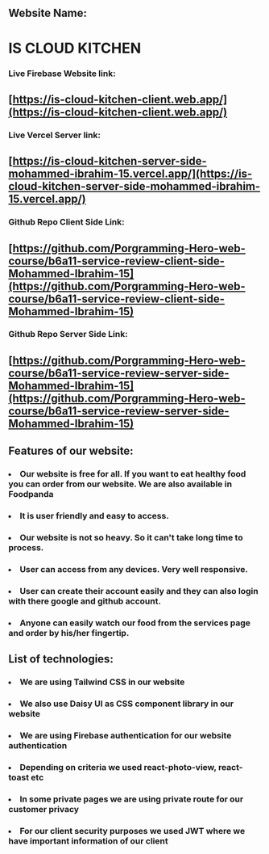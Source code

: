 ## Website Name:
# IS CLOUD KITCHEN

### Live Firebase Website link: 
## [https://is-cloud-kitchen-client.web.app/](https://is-cloud-kitchen-client.web.app/)

### Live Vercel Server link: 
## [https://is-cloud-kitchen-server-side-mohammed-ibrahim-15.vercel.app/](https://is-cloud-kitchen-server-side-mohammed-ibrahim-15.vercel.app/)

### Github Repo Client Side Link: 
## [https://github.com/Porgramming-Hero-web-course/b6a11-service-review-client-side-Mohammed-Ibrahim-15](https://github.com/Porgramming-Hero-web-course/b6a11-service-review-client-side-Mohammed-Ibrahim-15)

### Github Repo Server Side Link: 
## [https://github.com/Porgramming-Hero-web-course/b6a11-service-review-server-side-Mohammed-Ibrahim-15](https://github.com/Porgramming-Hero-web-course/b6a11-service-review-server-side-Mohammed-Ibrahim-15)

## Features of our website:

### <li>Our website is free for all. If you want to eat healthy food you can order from our website. We are also available in Foodpanda</li>
### <li>It is user friendly and easy to access.</li>
### <li>Our website is not so heavy. So it can't take long time to process.</li>
### <li>User can access from any devices. Very well responsive.</li>
### <li>User can create their account easily and they can also login with there google and github account. </li>
### <li> Anyone can easily watch our food from the services page and order by his/her fingertip. </li>


## List of technologies:

### <li>We are using Tailwind CSS in our website</li>
### <li>We also use Daisy UI as CSS component library in our website</li>
### <li>We are using Firebase authentication for our website authentication</li>
### <li>Depending on criteria we used react-photo-view, react-toast etc </li>
### <li>In some private pages we are using private route for our customer privacy</li>
### <li>For our client security purposes we used JWT where we have important information of our client</li>

